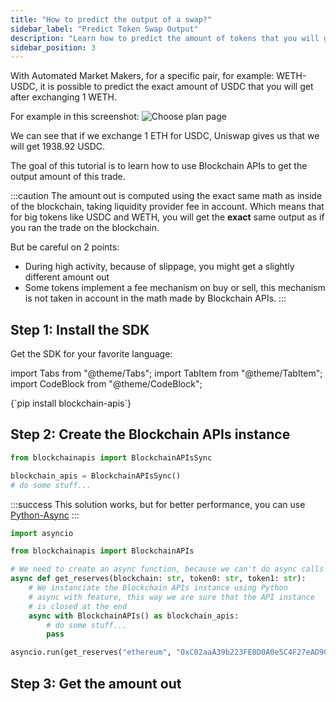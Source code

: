 ```yaml
---
title: "How to predict the output of a swap?"
sidebar_label: "Predict Token Swap Output"
description: "Learn how to predict the amount of tokens that you will get after selling a token on ."
sidebar_position: 3
---
```


With Automated Market Makers, for a specific pair, for example: WETH-USDC, it is possible
to predict the exact amount of USDC that you will get after exchanging 1 WETH.

For example in this screenshot:
<img loading="eager" alt="Choose plan page" src="/img/docs/simulations/uniswap-amount-out.png" />

We can see that if we exchange 1 ETH for USDC, Uniswap gives us that we will get 1938.92 USDC.

The goal of this tutorial is to learn how to use Blockchain APIs to get the output amount of this trade.

:::caution
The amount out is computed using the exact same math as inside of the blockchain, taking 
liquidity provider fee in account. Which means that for big tokens like USDC and WETH, you
will get the **exact** same output as if you ran the trade on the blockchain.

But be careful on 2 points:
- During high activity, because of slippage, you might get a slightly different amount out
- Some tokens implement a fee mechanism on buy or sell, this mechanism is not
taken in account in the math made by Blockchain APIs.
:::

## Step 1: Install the SDK

Get the SDK for your favorite language:

import Tabs from "@theme/Tabs";
import TabItem from "@theme/TabItem";
import CodeBlock from "@theme/CodeBlock";

<Tabs groupId="programming-language" queryString>
    <TabItem value="python" label="Python" default>
        <CodeBlock language="shell">
            {`pip install blockchain-apis`}
        </CodeBlock>
    </TabItem>
</Tabs>

## Step 2: Create the Blockchain APIs instance

<Tabs groupId="programming-language" queryString>
<TabItem value="python" label="Python">

```py showLineNumbers
from blockchainapis import BlockchainAPIsSync

blockchain_apis = BlockchainAPIsSync()
# do some stuff...
```
:::success
This solution works, but for better performance, you can use [Python-Async](?programming-language=async-python#step-2-create-the-instance)
:::

</TabItem>
<TabItem value="async-python" label="Python-Async">

```py showLineNumbers
import asyncio

from blockchainapis import BlockchainAPIs

# We need to create an async function, because we can't do async calls in main Python thread.
async def get_reserves(blockchain: str, token0: str, token1: str):
    # We instanciate the Blockchain APIs instance using Python
    # async with feature, this way we are sure that the API instance
    # is closed at the end
    async with BlockchainAPIs() as blockchain_apis:
        # do some stuff...
        pass

asyncio.run(get_reserves("ethereum", "0xC02aaA39b223FE8D0A0e5C4F27eAD9083C756Cc2", "0xA0b86991c6218b36c1d19D4a2e9Eb0cE3606eB48"))
```

</TabItem>
</Tabs>

## Step 3: Get the amount out


